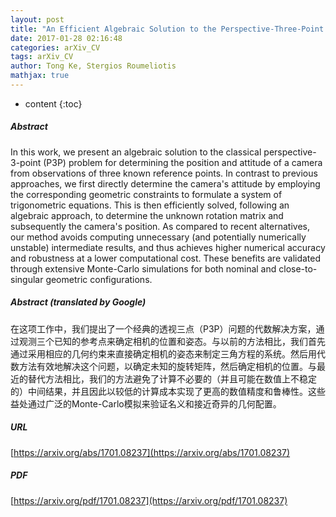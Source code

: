 ```yaml
---
layout: post
title: "An Efficient Algebraic Solution to the Perspective-Three-Point Problem"
date: 2017-01-28 02:16:48
categories: arXiv_CV
tags: arXiv_CV
author: Tong Ke, Stergios Roumeliotis
mathjax: true
---
```


* content
{:toc}

##### Abstract
In this work, we present an algebraic solution to the classical perspective-3-point (P3P) problem for determining the position and attitude of a camera from observations of three known reference points. In contrast to previous approaches, we first directly determine the camera's attitude by employing the corresponding geometric constraints to formulate a system of trigonometric equations. This is then efficiently solved, following an algebraic approach, to determine the unknown rotation matrix and subsequently the camera's position. As compared to recent alternatives, our method avoids computing unnecessary (and potentially numerically unstable) intermediate results, and thus achieves higher numerical accuracy and robustness at a lower computational cost. These benefits are validated through extensive Monte-Carlo simulations for both nominal and close-to-singular geometric configurations.

##### Abstract (translated by Google)
在这项工作中，我们提出了一个经典的透视三点（P3P）问题的代数解决方案，通过观测三个已知的参考点来确定相机的位置和姿态。与以前的方法相比，我们首先通过采用相应的几何约束来直接确定相机的姿态来制定三角方程的系统。然后用代数方法有效地解决这个问题，以确定未知的旋转矩阵，然后确定相机的位置。与最近的替代方法相比，我们的方法避免了计算不必要的（并且可能在数值上不稳定的）中间结果，并且因此以较低的计算成本实现了更高的数值精度和鲁棒性。这些益处通过广泛的Monte-Carlo模拟来验证名义和接近奇异的几何配置。

##### URL
[https://arxiv.org/abs/1701.08237](https://arxiv.org/abs/1701.08237)

##### PDF
[https://arxiv.org/pdf/1701.08237](https://arxiv.org/pdf/1701.08237)

